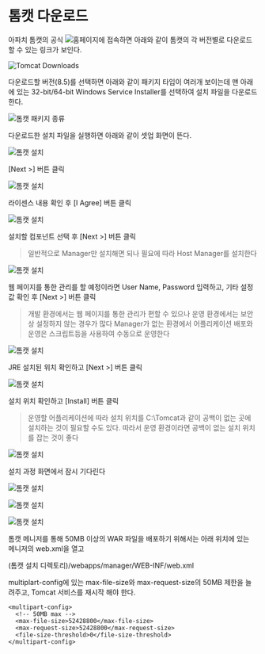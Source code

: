 # 톰캣 다운로드
아파치 톰캣의 공식 ![홈페이지](http://tomcat.apache.org)에 접속하면 아래와 같이 톰캣의 각 버전별로 다운로드 할 수 있는 링크가 보인다.

![Tomcat Downloads](./tomcat_downloads.png)

다운로드할 버전(8.5)를 선택하면 아래와 같이 패키지 타입이 여러개 보이는데 맨 아래에 있는 32-bit/64-bit Windows Service Installer를 선택하여 설치 파일을 다운로드 한다.

![톰캣 패키지 종류](./tomcat_package_type.png)

다운로드한 설치 파일을 실행하면 아래와 같이 셋업 화면이 뜬다.

![톰캣 설치](./tomcat_installation_step_1.png)

[Next >] 버튼 클릭

![톰캣 설치](./tomcat_installation_step_2.png)

라이센스 내용 확인 후 [I Agree] 버튼 클릭

![톰캣 설치](./tomcat_installation_step_3.png)

설치할 컴포넌트 선택 후 [Next >] 버튼 클릭
> 일반적으로 Manager만 설치해면 되나 필요에 따라 Host Manager를 설치한다

![톰캣 설치](./tomcat_installation_step_4.png)

웹 페이지를 통한 관리를 할 예정이라면 User Name, Password 입력하고, 기타 설정 값 확인 후 [Next >] 버튼 클릭
> 개발 환경에서는 웹 페이지를 통한 관리가 편할 수 있으나 운영 환경에서는 보안상 설정하지 않는 경우가 많다
> Manager가 없는 환경에서 어플리케이션 배포와 운영은 스크립트등을 사용하여 수동으로 운영한다

![톰캣 설치](./tomcat_installation_step_5.png)

JRE 설치된 위치 확인하고 [Next >] 버튼 클릭

![톰캣 설치](./tomcat_installation_step_6.png)

설치 위치 확인하고 [Install] 버튼 클릭
> 운영할 어플리케이션에 따라 설치 위치를 C:\Tomcat과 같이 공백이 없는 곳에 설치하는 것이 필요할 수도 있다. 따라서 운영 환경이라면 공백이 없는 설치 위치를 잡는 것이 좋다

![톰캣 설치](./tomcat_installation_step_7.png)

설치 과정 화면에서 잠시 기다린다

![톰캣 설치](./tomcat_installation_step_8.png)

![톰캣 설치](./tomcat_verify_step_1.png)

![톰캣 설치](./tomcat_verify_step_2.png)

톰캣 메니저를 통해 50MB 이상의 WAR 파일을 배포하기 위해서는 아래 위치에 있는 메니저의 web.xml을 열고

(톰캣 설치 디렉토리)/webapps/manager/WEB-INF/web.xml

multiplart-config에 있는 max-file-size와 max-request-size의 50MB 제한을 늘려주고, Tomcat 서비스를 재시작 해야 한다.

```
<multipart-config>
  <!-- 50MB max -->
  <max-file-size>52428800</max-file-size>
  <max-request-size>52428800</max-request-size>
  <file-size-threshold>0</file-size-threshold>
</multipart-config>
```
